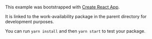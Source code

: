 This example was bootstrapped with [Create React App](https://github.com/facebook/create-react-app).

It is linked to the work-availability package in the parent directory for development purposes.

You can run `yarn install` and then `yarn start` to test your package.
